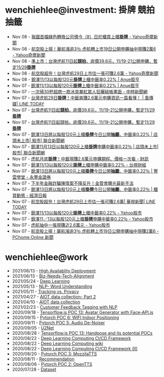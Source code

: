 # wenchiehlee@investment: 掛牌 競拍 抽籤 

<!-- rss start -->
- Nov 08 - [我國首檔綠色轉換公司債今（8）日於櫃買上櫃<b>掛牌</b> - Yahoo奇摩新聞](https://www.google.com/url?rct=j&sa=t&url=https://tw.news.yahoo.com/%25E6%2588%2591%25E5%259C%258B%25E9%25A6%2596%25E6%25AA%2594%25E7%25B6%25A0%25E8%2589%25B2%25E8%25BD%2589%25E6%258F%259B%25E5%2585%25AC%25E5%258F%25B8%25E5%2582%25B5%25E4%25BB%258A-8-%25E6%2597%25A5%25E6%2596%25BC%25E6%25AB%2583%25E8%25B2%25B7%25E4%25B8%258A%25E6%25AB%2583%25E6%258E%259B%25E7%2589%258C-065720772.html&ct=ga&cd=CAIyImQ1NGU5NDllMDMxY2JiY2M6Y29tLnR3OnpoLVRXOlRXOlI&usg=AOvVaw1csWgaYXR7udnMFPLmr4BI)
- Nov 08 - [航空股上揚！華航漲逾3％ 虎航轉上市19日公開申購抽中現賺2萬6 - Yahoo奇摩新聞](https://www.google.com/url?rct=j&sa=t&url=https://tw.news.yahoo.com/%25E8%2588%25AA%25E7%25A9%25BA%25E8%2582%25A1%25E4%25B8%258A%25E6%258F%259A-%25E8%258F%25AF%25E8%2588%25AA%25E6%25BC%25B2%25E9%2580%25BE3-%25E8%2599%258E%25E8%2588%25AA%25E8%25BD%2589%25E4%25B8%258A%25E5%25B8%258219%25E6%2597%25A5%25E5%2585%25AC%25E9%2596%258B%25E7%2594%25B3%25E8%25B3%25BC%25E6%258A%25BD%25E4%25B8%25AD%25E7%258F%25BE%25E8%25B3%25BA2%25E8%2590%25AC6-074736113.html&ct=ga&cd=CAIyIGMyMDFhNDU4NzAzY2ViODg6Y29tLnR3OnpoLVRXOlRX&usg=AOvVaw2QIjAyR62G-z6i5_eCFZ_J)
- Nov 08 - [準上市：台灣虎航11日起<b>競拍</b>，底價39.6元，11/19-21公開申購，暫定11/29<b>掛牌</b>](https://www.google.com/url?rct=j&sa=t&url=https://fnc.ebc.net.tw/fncnews/stock/179272&ct=ga&cd=CAIyIGMyMDFhNDU4NzAzY2ViODg6Y29tLnR3OnpoLVRXOlRX&usg=AOvVaw0xgOiyoBOC6jDvHRbvpHDf)
- Nov 08 - [航空股超夯！台灣虎航29日上市估一張可賺2.6萬 - Yahoo奇摩新聞](https://www.google.com/url?rct=j&sa=t&url=https://tw.news.yahoo.com/%25E8%2588%25AA%25E7%25A9%25BA%25E8%2582%25A1%25E8%25B6%2585%25E5%25A4%25AF-%25E5%258F%25B0%25E7%2581%25A3%25E8%2599%258E%25E8%2588%25AA29%25E6%2597%25A5%25E4%25B8%258A%25E5%25B8%2582-%25E4%25BC%25B0-%25E5%25BC%25B5%25E5%258F%25AF%25E8%25B3%25BA2-6%25E8%2590%25AC-041100407.html&ct=ga&cd=CAIyIGMyMDFhNDU4NzAzY2ViODg6Y29tLnR3OnpoLVRXOlRX&usg=AOvVaw3-DpnFJmOQQw8Ap8iIILfM)
- Nov 08 - [銳澤11/13以每股120元<b>掛牌</b>上櫃中籤率0.22% | Anue鉅亨](https://www.google.com/url?rct=j&sa=t&url=https://news.cnyes.com/news/id/5768512&ct=ga&cd=CAIyImQ1NGU5NDllMDMxY2JiY2M6Y29tLnR3OnpoLVRXOlRXOlI&usg=AOvVaw1sNGDLWvWA_GSNdo7-aR4A)
- Nov 07 - [銳澤11/13以每股120元<b>掛牌</b>上櫃中籤率0.22% | Anue鉅亨](https://www.google.com/url?rct=j&sa=t&url=https://news.cnyes.com/news/id/5768512&ct=ga&cd=CAIyIGMyMDFhNDU4NzAzY2ViODg6Y29tLnR3OnpoLVRXOlRX&usg=AOvVaw1sNGDLWvWA_GSNdo7-aR4A)
- Nov 07 - [一次掃30杯超商一款冰突暴紅眾人狂曬結帳畫面 - 中時新聞網](https://www.google.com/url?rct=j&sa=t&url=https://www.chinatimes.com/realtimenews/20241107000884-260405&ct=ga&cd=CAIyIGMyMDFhNDU4NzAzY2ViODg6Y29tLnR3OnpoLVRXOlRX&usg=AOvVaw0dzq-YoWxcL-_ArCjXvFtd)
- Nov 07 - [台灣虎航29日<b>掛牌</b>！中籤爽賺2.6萬元申購資訊一篇看懂！ | 風傳媒| LINE TODAY](https://www.google.com/url?rct=j&sa=t&url=https://today.line.me/tw/v2/article/5yWkMOy&ct=ga&cd=CAIyIGMyMDFhNDU4NzAzY2ViODg6Y29tLnR3OnpoLVRXOlRX&usg=AOvVaw3kgqeZ7iKJzxwCsRG2G86o)
- Nov 07 - [台灣虎航11日起<b>競拍</b>，底價39.6元，11/19-21公開申購，暫定11/29<b>掛牌</b>](https://www.google.com/url?rct=j&sa=t&url=https://tw.stock.yahoo.com/news/%25E5%258F%25B0%25E7%2581%25A3%25E8%2599%258E%25E8%2588%25AA11%25E6%2597%25A5%25E8%25B5%25B7%25E7%25AB%25B6%25E6%258B%258D-%25E5%25BA%2595%25E5%2583%25B939-6%25E5%2585%2583-11-19-014214769.html&ct=ga&cd=CAIyIGMyMDFhNDU4NzAzY2ViODg6Y29tLnR3OnpoLVRXOlRX&usg=AOvVaw1oI9eO895xujWFyee6E5I1)
- Nov 07 - [台灣虎航11日起競拍，底價39.6元，11/19-21公開申購，暫定11/29<b>掛牌</b>](https://www.google.com/url?rct=j&sa=t&url=https://tw.stock.yahoo.com/news/%25E5%258F%25B0%25E7%2581%25A3%25E8%2599%258E%25E8%2588%25AA11%25E6%2597%25A5%25E8%25B5%25B7%25E7%25AB%25B6%25E6%258B%258D-%25E5%25BA%2595%25E5%2583%25B939-6%25E5%2585%2583-11-19-014214769.html&ct=ga&cd=CAIyIDAyOWU0YTc5M2ViOGJkZDQ6Y29tLnR3OnpoLVRXOlRX&usg=AOvVaw1oI9eO895xujWFyee6E5I1)
- Nov 07 - [銳澤13日將以每股120元上櫃<b>掛牌</b>今日公開<b>抽籤</b>、中籤率0.22% | 店頭未上市| 股市| 聯合新聞網](https://www.google.com/url?rct=j&sa=t&url=https://udn.com/news/story/7254/8345166&ct=ga&cd=CAIyIDAyOWU0YTc5M2ViOGJkZDQ6Y29tLnR3OnpoLVRXOlRX&usg=AOvVaw1izphzxSmtfHxzSnR8khCb)
- Nov 07 - [銳澤11月13日以每股120元上櫃<b>掛牌</b>申購中籤率0.22％ | 店頭未上市| 股市| 聯合新聞網](https://www.google.com/url?rct=j&sa=t&url=https://udn.com/news/story/7254/8344871&ct=ga&cd=CAIyIDAyOWU0YTc5M2ViOGJkZDQ6Y29tLnR3OnpoLVRXOlRX&usg=AOvVaw0z6kqRC3B0QYyUHdcoa6WF)
- Nov 07 - [虎航月底<b>掛牌</b>！中籤現賺2.6萬元申購期程、價格一次看 - 財訊](https://www.google.com/url?rct=j&sa=t&url=https://www.wealth.com.tw/articles/90ee17ed-8281-416a-a0a7-e3172ae7bf18&ct=ga&cd=CAIyIDAyOWU0YTc5M2ViOGJkZDQ6Y29tLnR3OnpoLVRXOlRX&usg=AOvVaw2UrUGEk4K1c7IolHz5zwDq)
- Nov 07 - [銳澤11/13以每股120元<b>掛牌</b>上櫃申購中籤率0.22% - 台視財經](https://www.google.com/url?rct=j&sa=t&url=https://www.ttv.com.tw/finance/view/default.asp%3Fi%3D1120240717474792D838C18E4D108C68FA4031AF97706892%26from%3D587&ct=ga&cd=CAIyIDAyOWU0YTc5M2ViOGJkZDQ6Y29tLnR3OnpoLVRXOlRX&usg=AOvVaw0hTYtL3eL0WV3Tn-ax9Y71)
- Nov 07 - [銳澤13日將以每股120元上櫃<b>掛牌</b>今日公開<b>抽籤</b>、中籤率0.22％ | 豐雲學堂 - 永豐金證券](https://www.google.com/url?rct=j&sa=t&url=https://www.sinotrade.com.tw/richclub/news/672ca4c032ba0c9331611a9c&ct=ga&cd=CAIyIDAyOWU0YTc5M2ViOGJkZDQ6Y29tLnR3OnpoLVRXOlRX&usg=AOvVaw2m8iNIMjMaYtBEeD6pH3ul)
- Nov 07 - [下半年金融詐騙陳情案不降反升！金管會曝光最新手法](https://www.google.com/url?rct=j&sa=t&url=https://www.sinotrade.com.tw/richclub/news/672ca4bc32ba0c933161164e&ct=ga&cd=CAIyIDAyOWU0YTc5M2ViOGJkZDQ6Y29tLnR3OnpoLVRXOlRX&usg=AOvVaw1gqEMJiQwsQW28Yk9YrBlr)
- Nov 07 - [銳澤13日將以每股120元上櫃<b>掛牌</b>今日公開<b>抽籤</b>、中籤率0.22％ | 櫃買動態 - 經濟日報](https://www.google.com/url?rct=j&sa=t&url=https://money.udn.com/money/amp/story/11074/8345166&ct=ga&cd=CAIyIDAyOWU0YTc5M2ViOGJkZDQ6Y29tLnR3OnpoLVRXOlRX&usg=AOvVaw36uph41eMw5y78HH5Sdy12)
- Nov 07 - [航空股超夯！台灣虎航29日上市估一張可賺2.6萬| 華視新聞| LINE TODAY](https://www.google.com/url?rct=j&sa=t&url=https://today.line.me/tw/v2/article/3NW26QM&ct=ga&cd=CAIyIGMyMDFhNDU4NzAzY2ViODg6Y29tLnR3OnpoLVRXOlRX&usg=AOvVaw3VJ-lcZh6KKNTL3g9_yo1R)
- Nov 07 - [銳澤11/13以每股120元<b>掛牌</b>上櫃中籤率0.22% - Yahoo股市](https://www.google.com/url?rct=j&sa=t&url=https://tw.stock.yahoo.com/news/%25E9%258A%25B3%25E6%25BE%25A411-13%25E4%25BB%25A5%25E6%25AF%258F%25E8%2582%25A1120%25E5%2585%2583%25E6%258E%259B%25E7%2589%258C%25E4%25B8%258A%25E6%25AB%2583-%25E4%25B8%25AD%25E7%25B1%25A4%25E7%258E%25870-22-085535169.html&ct=ga&cd=CAIyImQ1NGU5NDllMDMxY2JiY2M6Y29tLnR3OnpoLVRXOlRXOlI&usg=AOvVaw18VJArB04Z1zjWhpS0Q2vy)
- Nov 07 - [銳澤11／13以每股120元上櫃<b>掛牌</b>申購中籤率0.22％ - Yahoo股市](https://www.google.com/url?rct=j&sa=t&url=https://tw.stock.yahoo.com/news/%25E9%258A%25B3%25E6%25BE%25A411-13%25E4%25BB%25A5%25E6%25AF%258F%25E8%2582%25A1120%25E5%2585%2583%25E4%25B8%258A%25E6%25AB%2583%25E6%258E%259B%25E7%2589%258C-%25E7%2594%25B3%25E8%25B3%25BC%25E4%25B8%25AD%25E7%25B1%25A4%25E7%258E%25870-22-083107081.html&ct=ga&cd=CAIyIDAyOWU0YTc5M2ViOGJkZDQ6Y29tLnR3OnpoLVRXOlRX&usg=AOvVaw2ifxQXY7Vwb7YNm1huX3GH)
- Nov 07 - [虎航抽中一張現賺近2.6萬元 - Yahoo股市](https://www.google.com/url?rct=j&sa=t&url=https://tw.stock.yahoo.com/news/%25E8%2599%258E%25E8%2588%25AA-%25E6%258A%25BD%25E4%25B8%25AD-%25E5%25BC%25B5%25E7%258F%25BE%25E8%25B3%25BA%25E8%25BF%25912-6%25E8%2590%25AC%25E5%2585%2583-201000399.html&ct=ga&cd=CAIyIGMyMDFhNDU4NzAzY2ViODg6Y29tLnR3OnpoLVRXOlRX&usg=AOvVaw3ObOtx31-QcFct9Y_m0caG)
- Nov 07 - [航空股上揚！華航漲逾3％ 虎航轉上市19日公開申購抽中現賺2萬6 - PChome Online 新聞](https://www.google.com/url?rct=j&sa=t&url=https://news.pchome.com.tw/finance/crwant/20241107/index-73096565651134316003.html&ct=ga&cd=CAIyIGMyMDFhNDU4NzAzY2ViODg6Y29tLnR3OnpoLVRXOlRX&usg=AOvVaw0-OCKypIzxmBVkurFwYa-_)
<!-- rss end -->

# wenchiehlee@work
<!-- _feed1_ start -->
- 2021/06/13 - [High Availablity Deployment](https://wenchiehlee.github.io/mkdocs/blog/2021/06/high-availablity-deployment/)
- 2021/06/13 - [Biz-Needs-Tech-Alignment](https://wenchiehlee.github.io/mkdocs/blog/2021/06/biz-needs-tech-alignment/)
- 2021/05/24 - [Deep Learning](https://wenchiehlee.github.io/mkdocs/blog/2021/05/deep-learning/)
- 2021/05/13 - [NLP- Word Understanding](https://wenchiehlee.github.io/mkdocs/blog/2021/05/nlp--word-understanding/)
- 2021/05/11 - [Tracking vs. Privacy](https://wenchiehlee.github.io/mkdocs/blog/2021/05/tracking-vs-privacy/)
- 2021/04/27 - [AIOT data collection- Part 2](https://wenchiehlee.github.io/mkdocs/blog/2021/04/aiot-data-collection--part-2/)
- 2021/04/10 - [AIOT data collection](https://wenchiehlee.github.io/mkdocs/blog/2021/04/aiot-data-collection/)
- 2021/02/23 - [Customer Feedback Tagging with NLP](https://wenchiehlee.github.io/mkdocs/blog/2021/02/customer-feedback-tagging-with-nlp/)
- 2020/09/18 - [Tensorflow.js POC 13: Avatar Generator with Face-API.js](https://wenchiehlee.github.io/mkdocs/blog/2020/09/tensorflowjs-poc-13-avatar-generator-with-face-apijs/)
- 2020/09/15 - [Pytorch POC 6: WIFI Indoor Positioning](https://wenchiehlee.github.io/mkdocs/blog/2020/09/pytorch-poc-6-wifi-indoor-positioning/)
- 2020/09/11 - [Pytorch POC 5: Audio De-Noiser](https://wenchiehlee.github.io/mkdocs/blog/2020/09/pytorch-poc-5-audio-de-noiser/)
- 2020/09/05 - [U2Net](https://wenchiehlee.github.io/mkdocs/blog/2020/09/u2net/)
- 2020/08/28 - [Tensorflow.js POC 13: Handpose and its potential POCs](https://wenchiehlee.github.io/mkdocs/blog/2020/08/tensorflowjs-poc-13-handpose-and-its-potential-pocs/)
- 2020/08/22 - [Deep Learning Computing CI/CD Framework](https://wenchiehlee.github.io/mkdocs/blog/2020/08/deep-learning-computing-cicd-framework/)
- 2020/08/22 - [Deep Learning Computing wiki](https://wenchiehlee.github.io/mkdocs/blog/2020/08/deep-learning-computing-wiki/)
- 2020/08/22 - [Deep Learning Computing CI/CD Framework (II)](https://wenchiehlee.github.io/mkdocs/blog/2020/08/deep-learning-computing-cicd-framework-ii/)
- 2020/08/20 - [Pytorch POC 3: MozzilaTTS](https://wenchiehlee.github.io/mkdocs/blog/2020/08/pytorch-poc-3-mozzilatts/)
- 2020/08/11 - [Recommendation](https://wenchiehlee.github.io/mkdocs/blog/2020/08/recommendation/)
- 2020/08/06 - [Pytorch POC 2: OpenTTS](https://wenchiehlee.github.io/mkdocs/blog/2020/08/pytorch-poc-2-opentts/)
- 2020/07/28 - [Dataset](https://wenchiehlee.github.io/mkdocs/blog/2020/07/dataset/)
<!-- _feed1_ end -->
